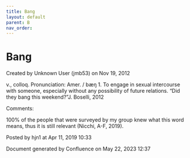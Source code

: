 ```yaml
---
title: Bang
layout: default
parent: B
nav_order:
---
```


# Bang

Created by  Unknown User (jmb53) on Nov 19, 2012

v., colloq. Pronunciation: Amer. / bæŋ 1. To engage in sexual intercourse with someone, especially without any possibility of future relations. “Did they bang this weekend?”J. Boselli, 2012

Comments:

100% of the people that were surveyed by my group knew what this word means, thus it is still relevant (Nicchi, A-F, 2019). 

Posted by hjn1 at Apr 11, 2019 10:33

Document generated by Confluence on May 22, 2023 12:37


